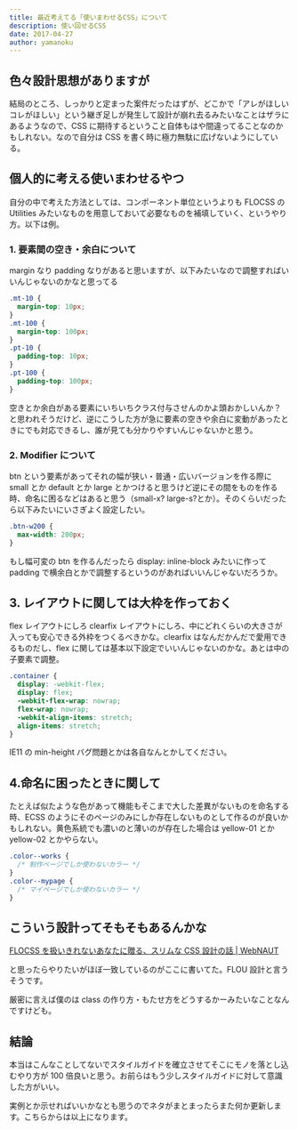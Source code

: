 ```yaml
---
title: 最近考えてる「使いまわせるCSS」について
description: 使い回せるCSS
date: 2017-04-27
author: yamanoku
---
```


## 色々設計思想がありますが

結局のところ、しっかりと定まった案件だったはずが、どこかで「アレがほしいコレがほしい」という継ぎ足しが発生して設計が崩れ去るみたいなことはザラにあるようなので、CSS に期待するということ自体もはや間違ってることなのかもしれない。なので自分は CSS を書く時に極力無駄に広げないようにしている。

## 個人的に考える使いまわせるやつ

自分の中で考えた方法としては、コンポーネント単位というよりも FLOCSS の Utilities みたいなものを用意しておいて必要なものを補填していく、というやり方。以下は例。

### 1. 要素間の空き・余白について

margin なり padding なりがあると思いますが、以下みたいなので調整すればいいんじゃないのかなと思ってる

```css
.mt-10 {
  margin-top: 10px;
}
.mt-100 {
  margin-top: 100px;
}
.pt-10 {
  padding-top: 10px;
}
.pt-100 {
  padding-top: 100px;
}
```

空きとか余白がある要素にいちいちクラス付与させんのかよ頭おかしいんか？　と思われそうだけど、逆にこうした方が急に要素の空きや余白に変動があったときにでも対応できるし、誰が見ても分かりやすいんじゃないかと思う。

### 2. Modifier について

btn という要素があってそれの幅が狭い・普通・広いバージョンを作る際に small とか default とか large とかつけると思うけど逆にその間をものを作る時、命名に困るなどはあると思う（small-x? large-s?とか）。そのくらいだったら以下みたいにいさぎよく設定したい。

```css
.btn-w200 {
  max-width: 200px;
}
```

もし幅可変の btn を作るんだったら display: inline-block みたいに作って padding で横余白とかで調整するというのがあればいいんじゃないだろうか。

## 3. レイアウトに関しては大枠を作っておく

flex レイアウトにしろ clearfix レイアウトにしろ、中にどれくらいの大きさが入っても安心できる外枠をつくるべきかな。clearfix はなんだかんだで愛用できるものだし、flex に関しては基本以下設定でいいんじゃないのかな。あとは中の子要素で調整。

```css
.container {
  display: -webkit-flex;
  display: flex;
  -webkit-flex-wrap: nowrap;
  flex-wrap: nowrap;
  -webkit-align-items: stretch;
  align-items: stretch;
}
```

IE11 の min-height バグ問題とかは各自なんとかしてください。

## 4.命名に困ったときに関して

たとえば似たような色があって機能もそこまで大した差異がないものを命名する時、ECSS のようにそのページのみにしか存在しないものとして作るのが良いかもしれない。黄色系統でも濃いのと薄いのが存在した場合は yellow-01 とか yellow-02 とかやらない。

```css
.color--works {
  /* 制作ページでしか使わないカラー */
}
.color--mypage {
  /* マイページでしか使わないカラー */
}
```

## こういう設計ってそもそもあるんかな

[FLOCSS を扱いきれないあなたに贈る、スリムな CSS 設計の話 | WebNAUT](https://webnaut.jp/technology/20170407-2421/)

と思ったらやりたいがほぼ一致しているのがここに書いてた。FLOU 設計と言うそうです。

厳密に言えば僕のは class の作り方・もたせ方をどうするかーみたいなことなんですけども。

## 結論

本当はこんなことしてないでスタイルガイドを確立させてそこにモノを落とし込むやり方が 100 倍良いと思う。お前らはもう少しスタイルガイドに対して意識した方がいい。

実例とか示せればいいかなとも思うのでネタがまとまったらまた何か更新します。こちらからは以上になります。
